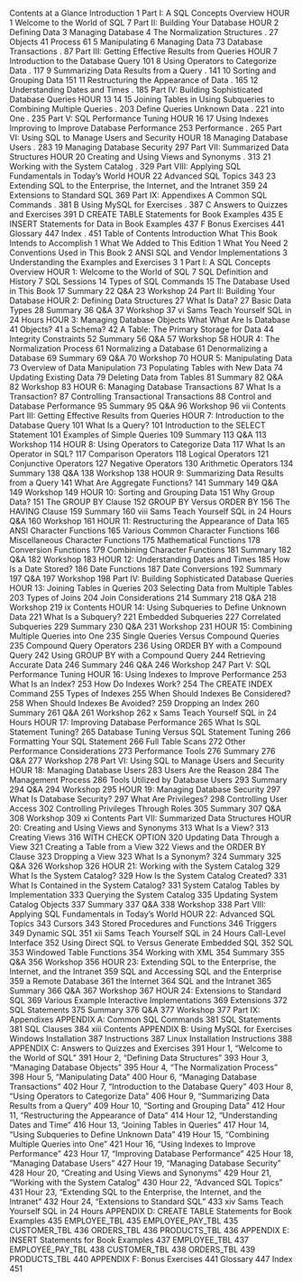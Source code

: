 Contents at a Glance
Introduction                1
Part I: A SQL Concepts Overview
HOUR 1 Welcome to the World of SQL            7
Part II: Building Your Database
HOUR 2 Defining Data 3 Managing Database 4 The Normalization Structures            . 27
Objects            41
Process              61
5 Manipulating 6 Managing Data                73
Database Transactions            . 87
Part III: Getting Effective Results from Queries
HOUR 7 Introduction to the Database Query            101
8 Using Operators to Categorize Data            . 117
9 Summarizing Data Results from a Query        . 141
10 Sorting and Grouping Data            151
11 Restructuring the Appearance of Data        . 165
12 Understanding Dates and Times            . 185
Part IV: Building Sophisticated Database Queries
HOUR 13 14 15 Joining Tables in Using Subqueries to Combining Multiple Queries              . 203
Define Queries Unknown Data          . 221
into One        . 235
Part V: SQL Performance Tuning
HOUR 16 17 Using Indexes Improving to Improve Database Performance        253
Performance          . 265
Part VI: Using SQL to Manage Users and Security
HOUR 18 Managing Database Users            . 283
19 Managing Database Security              297
Part VII: Summarized Data Structures
HOUR 20 Creating and Using Views and Synonyms        . 313
21 Working with the System Catalog          . 329
Part VIII: Applying SQL Fundamentals in Today’s World
HOUR 22 Advanced SQL Topics                343
23 Extending SQL to the Enterprise, the Internet, and the Intranet    359
24 Extensions to Standard SQL            369
Part IX: Appendixes
A Common SQL Commands            . 381
B Using MySQL for Exercises            . 387
C Answers to Quizzes and Exercises            391
D CREATE TABLE Statements for Book Examples        435
E INSERT Statements for Data in Book Examples      437
F Bonus Exercises                441
Glossary                  447
Index                    . 451
Table of Contents
Introduction What This Book Intends to Accomplish            1
What We Added to This Edition              1
What You Need                    2
Conventions Used in This Book                2
ANSI SQL and Vendor Implementations            3
Understanding the Examples and Exercises            3
1
Part I: A SQL Concepts Overview
HOUR 1: Welcome to the World of SQL 7
SQL Definition and History                7
SQL Sessions                  14
Types of SQL Commands              15
The Database Used in This Book            17
Summary                  22
Q&A                      23
Workshop                  24
Part II: Building Your Database
HOUR 2: Defining Data Structures 27
What Is Data?                    27
Basic Data Types                28
Summary                  36
Q&A                      37
Workshop                  37
vi
Sams Teach Yourself SQL in 24 Hours
HOUR 3: Managing Database Objects What What Are Is Database 41
Objects?                41
a Schema?                  42
A Table: The Primary Storage for Data            44
Integrity Constraints                52
Summary                  56
Q&A                      57
Workshop                  58
HOUR 4: The Normalization Process 61
Normalizing a Database              61
Denormalizing a Database                69
Summary                  69
Q&A                      70
Workshop                  70
HOUR 5: Manipulating Data 73
Overview of Data Manipulation            73
Populating Tables with New Data              74
Updating Existing Data                79
Deleting Data from Tables                81
Summary                  82
Q&A                      82
Workshop                  83
HOUR 6: Managing Database Transactions 87
What Is a Transaction?                87
Controlling Transactional Transactions              88
Control and Database Performance        95
Summary                  95
Q&A                      96
Workshop                  96
vii
Contents
Part III: Getting Effective Results from Queries
HOUR 7: Introduction to the Database Query 101
What Is a Query?                  101
Introduction to the SELECT Statement            101
Examples of Simple Queries                109
Summary                  113
Q&A                    113
Workshop                    114
HOUR 8: Using Operators to Categorize Data 117
What Is an Operator in SQL?              117
Comparison Operators                118
Logical Operators                  121
Conjunctive Operators                127
Negative Operators                130
Arithmetic Operators                  134
Summary                  138
Q&A                    138
Workshop                    138
HOUR 9: Summarizing Data Results from a Query 141
What Are Aggregate Functions?              141
Summary                  149
Q&A                    149
Workshop                    149
HOUR 10: Sorting and Grouping Data 151
Why Group Data?                  151
The GROUP BY Clause                  152
GROUP BY Versus ORDER BY              156
The HAVING Clause                  159
Summary                  160
viii
Sams Teach Yourself SQL in 24 Hours
Q&A                    160
Workshop                    161
HOUR 11: Restructuring the Appearance of Data 165
ANSI Character Functions                165
Various Common Character Functions          166
Miscellaneous Character Functions              175
Mathematical Functions              178
Conversion Functions                179
Combining Character Functions              181
Summary                  182
Q&A                    182
Workshop                    183
HOUR 12: Understanding Dates and Times 185
How Is a Date Stored?                186
Date Functions                  187
Date Conversions                  192
Summary                  197
Q&A                    197
Workshop                    198
Part IV: Building Sophisticated Database Queries
HOUR 13: Joining Tables in Queries 203
Selecting Data from Multiple Tables              203
Types of Joins                    204
Join Considerations                214
Summary                  218
Q&A                    218
Workshop                    219
ix
Contents
HOUR 14: Using Subqueries to Define Unknown Data 221
What Is a Subquery?                  221
Embedded Subqueries                227
Correlated Subqueries                229
Summary                  230
Q&A                    231
Workshop                    231
HOUR 15: Combining Multiple Queries into One 235
Single Queries Versus Compound Queries          235
Compound Query Operators                236
Using ORDER BY with a Compound Query          242
Using GROUP BY with a Compound Query          244
Retrieving Accurate Data                246
Summary                  246
Q&A                    246
Workshop                    247
Part V: SQL Performance Tuning
HOUR 16: Using Indexes to Improve Performance 253
What Is an Index?                  253
How Do Indexes Work?              254
The CREATE INDEX Command              255
Types of Indexes                255
When Should Indexes Be Considered?          258
When Should Indexes Be Avoided?            259
Dropping an Index                260
Summary                  261
Q&A                    261
Workshop                    262
x
Sams Teach Yourself SQL in 24 Hours
HOUR 17: Improving Database Performance 265
What Is SQL Statement Tuning?              265
Database Tuning Versus SQL Statement Tuning          266
Formatting Your SQL Statement            266
Full Table Scans                272
Other Performance Considerations            273
Performance Tools                  276
Summary                  276
Q&A                    277
Workshop                    278
Part VI: Using SQL to Manage Users and Security
HOUR 18: Managing Database Users 283
Users Are the Reason                  284
The Management Process                286
Tools Utilized by Database Users              293
Summary                  294
Q&A                    294
Workshop                    295
HOUR 19: Managing Database Security 297
What Is Database Security?                297
What Are Privileges?                  298
Controlling User Access              302
Controlling Privileges Through Roles            305
Summary                  307
Q&A                    308
Workshop                    309
xi
Contents
Part VII: Summarized Data Structures
HOUR 20: Creating and Using Views and Synonyms 313
What Is a View?                313
Creating Views                  316
WITH CHECK OPTION                320
Updating Data Through a View            321
Creating a Table from a View              322
Views and the ORDER BY Clause            323
Dropping a View                323
What Is a Synonym?                  324
Summary                  325
Q&A                    326
Workshop                    326
HOUR 21: Working with the System Catalog 329
What Is the System Catalog?                329
How Is the System Catalog Created?              331
What Is Contained in the System Catalog?            331
System Catalog Tables by Implementation            333
Querying the System Catalog              335
Updating System Catalog Objects            337
Summary                  337
Q&A                    338
Workshop                    338
Part VIII: Applying SQL Fundamentals in Today’s World
HOUR 22: Advanced SQL Topics 343
Cursors                    343
Stored Procedures and Functions              346
Triggers                    349
Dynamic SQL                    351
xii
Sams Teach Yourself SQL in 24 Hours
Call-Level Interface                352
Using Direct SQL to Versus Generate Embedded SQL              352
SQL                353
Windowed Table Functions              354
Working with XML                354
Summary                  355
Q&A                    356
Workshop                    356
HOUR 23: Extending SQL to the Enterprise, the Internet, and the Intranet 359
SQL and Accessing SQL and the Enterprise                359
a Remote Database              361
the Internet                  364
SQL and the Intranet                  365
Summary                  366
Q&A                    367
Workshop                    367
HOUR 24: Extensions to Standard SQL 369
Various Example Interactive Implementations                369
Extensions                372
SQL Statements              375
Summary                  376
Q&A                    377
Workshop                    377
Part IX: Appendixes
APPENDIX A: Common SQL Commands 381
SQL Statements                  381
SQL Clauses                  384
xiii
Contents
APPENDIX B: Using MySQL for Exercises Windows Installation 387
Instructions            387
Linux Installation Instructions            388
APPENDIX C: Answers to Quizzes and Exercises 391
Hour 1, “Welcome to the World of SQL”            391
Hour 2, “Defining Data Structures”              393
Hour 3, “Managing Database Objects”          395
Hour 4, “The Normalization Process”            398
Hour 5, “Manipulating Data”              400
Hour 6, “Managing Database Transactions”          402
Hour 7, “Introduction to the Database Query”        403
Hour 8, “Using Operators to Categorize Data”        406
Hour 9, “Summarizing Data Results from a Query”        409
Hour 10, “Sorting and Grouping Data”          412
Hour 11, “Restructuring the Appearance of Data”          414
Hour 12, “Understanding Dates and Time”            416
Hour 13, “Joining Tables in Queries”            417
Hour 14, “Using Subqueries to Define Unknown Data”        419
Hour 15, “Combining Multiple Queries into One”          421
Hour 16, “Using Indexes to Improve Performance”          423
Hour 17, “Improving Database Performance”        425
Hour 18, “Managing Database Users”          427
Hour 19, “Managing Database Security”            428
Hour 20, “Creating and Using Views and Synonyms”      429
Hour 21, “Working with the System Catalog”        430
Hour 22, “Advanced SQL Topics”              431
Hour 23, “Extending SQL to the Enterprise, the Internet, and the Intranet”  432
Hour 24, “Extensions to Standard SQL”            433
xiv
Sams Teach Yourself SQL in 24 Hours
APPENDIX D: CREATE TABLE Statements for Book Examples 435
EMPLOYEE_TBL                    435
EMPLOYEE_PAY_TBL                  435
CUSTOMER_TBL                    436
ORDERS_TBL                  436
PRODUCTS_TBL                    436
APPENDIX E: INSERT Statements for Book Examples 437
EMPLOYEE_TBL                    437
EMPLOYEE_PAY_TBL                  438
CUSTOMER_TBL                    438
ORDERS_TBL                  439
PRODUCTS_TBL                    440
APPENDIX F: Bonus Exercises 441
Glossary 447
Index 451